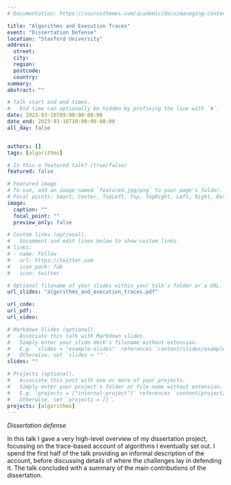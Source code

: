 ```yaml
---
# Documentation: https://sourcethemes.com/academic/docs/managing-content/

title: "Algorithms and Execution Traces"
event: "Dissertation Defense"
location: "Stanford University"
address:
  street:
  city:
  region:
  postcode:
  country:
summary:
abstract: ""

# Talk start and end times.
#   End time can optionally be hidden by prefixing the line with `#`.
date: 2023-03-16T09:00:00-08:00
date_end: 2023-03-16T10:00:00-08:00
all_day: false


authors: []
tags: [algorithms]

# Is this a featured talk? (true/false)
featured: false

# Featured image
# To use, add an image named `featured.jpg/png` to your page's folder.
# Focal points: Smart, Center, TopLeft, Top, TopRight, Left, Right, BottomLeft, Bottom, BottomRight.
image:
  caption: ""
  focal_point: ""
  preview_only: false

# Custom links (optional).
#   Uncomment and edit lines below to show custom links.
# links:
# - name: Follow
#   url: https://twitter.com
#   icon_pack: fab
#   icon: twitter

# Optional filename of your slides within your talk's folder or a URL.
url_slides: "algorithms_and_execution_traces.pdf"

url_code:
url_pdf:
url_video:

# Markdown Slides (optional).
#   Associate this talk with Markdown slides.
#   Simply enter your slide deck's filename without extension.
#   E.g. `slides = "example-slides"` references `content/slides/example-slides.md`.
#   Otherwise, set `slides = ""`.
slides: ""

# Projects (optional).
#   Associate this post with one or more of your projects.
#   Simply enter your project's folder or file name without extension.
#   E.g. `projects = ["internal-project"]` references `content/project/deep-learning/index.md`.
#   Otherwise, set `projects = []`.
projects: [algorithms]
---
```


*Dissertation defense*

In this talk I gave a very high-level overview of my dissertation project, focussing on the trace-based account of algorithms I eventually set out.
I spend the first half of the talk providing an informal description of the account, before discussing details of where the challenges lay in defending it.
The talk concluded with a summary of the main contributions of the dissertation.
